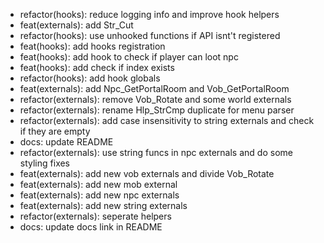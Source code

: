 - refactor(hooks): reduce logging info and improve hook helpers
- feat(externals): add Str_Cut
- refactor(hooks): use unhooked functions if API isnt't registered
- feat(hooks): add hooks registration
- feat(hooks): add hook to check if player can loot npc
- feat(hooks): add check if index exists
- refactor(hooks): add hook globals
- feat(externals): add Npc_GetPortalRoom and Vob_GetPortalRoom
- refactor(externals): remove Vob_Rotate and some world externals
- refactor(externals): rename Hlp_StrCmp duplicate for menu parser
- refactor(externals): add case insensitivity to string externals and check if they are empty
- docs: update README
- refactor(externals): use string funcs in npc externals and do some styling fixes
- feat(externals): add new vob externals and divide Vob_Rotate
- feat(externals): add new mob external
- feat(externals): add new npc externals
- feat(externals): add new string externals
- refactor(externals): seperate helpers
- docs: update docs link in README

